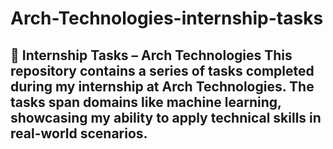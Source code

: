 # Arch-Technologies-internship-tasks
## 📌 Internship Tasks – Arch Technologies  This repository contains a series of tasks completed during my internship at Arch Technologies. The tasks span  domains like machine learning, showcasing my ability to apply technical skills in real-world scenarios.  
